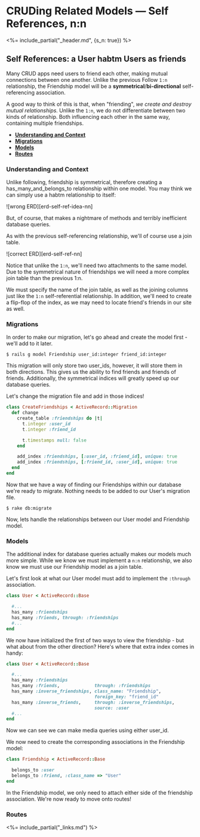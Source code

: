 # CRUDing Related Models — Self References, n:n


<%= include_partial("_header.md", {s_n: true}) %>

## Self References: a User habtm Users as friends

Many CRUD apps need users to friend each other, making mutual connections
between one another.  Unlike the previous Follow `1:n` relationship, the
Friendship model will be a **symmetrical**/**bi-directional** self-referencing
association.

A good way to think of this is that, when "friending", _we create and destroy
mutual relationships._ Unlike the `1:n`, we do not differentiate between
two kinds of relationship. Both influencing each other in the same way,
containing multiple friendships.

- **[Understanding and Context](#understanding-and-context)**
- **[Migrations](#migrations)**
- **[Models](#models)**
- **[Routes](#routes)**

### Understanding and Context

Unlike following, friendship is symmetrical, therefore creating a
has_many_and_belongs_to relationship within one model. You may think we can
simply use a habtm relationship to itself:

![wrong ERD][erd-self-ref-idea-nn]

But, of course, that makes a nightmare of methods and terribly inefficient
database queries.

As with the previous self-referencing relationship, we'll of course use a join
table.

![correct ERD][erd-self-ref-nn]

Notice that unlike the `1:n`, we'll need two attachments to the same model.
Due to the symmetrical nature of friendships we will need a more complex join
table than the previous 1:n.

We must specify the name of the join table, as well as the joining
columns just like the `1:n` self-referential relationship. In addition, we'll
need to create a flip-flop of the index, as we may need to locate friend's
friends in our site as well.

### Migrations

In order to make our migration, let's go ahead and create the model first -
we'll add to it later.

`$ rails g model Friendship user_id:integer friend_id:integer`

This migration will only store two user_ids, however, it will store them in both
directions. This gives us the ability to find friends and friends of friends.
Additionally, the symmetrical indices will greatly speed up our database
queries.

Let's change the migration file and add in those indices!

```ruby
class CreateFriendships < ActiveRecord::Migration
  def change
    create_table :friendships do |t|
      t.integer :user_id
      t.integer :friend_id

      t.timestamps null: false
    end

    add_index :friendships, [:user_id, :friend_id], unique: true
    add_index :friendships, [:friend_id, :user_id], unique: true
  end
end
```

Now that we have a way of finding our Friendships within our database we're
ready to migrate. Nothing needs to be added to our User's migration file.

`$ rake db:migrate`

Now, lets handle the relationships between our User model and Friendship model.

### Models

The additional index for database queries actually makes our models much more
simple. While we know we must implement a `n:n` relationship, we also know we
must use our Friendship model as a join table.

Let's first look at what our User model must add to implement the `:through`
association.

```ruby
class User < ActiveRecord::Base

  #...
  has_many :friendships
  has_many :friends, through: :friendships
  #...
end
```

We now have initialized the first of two ways to view the friendship - but what
about from the other direction? Here's where that extra index comes in handy:

```ruby
class User < ActiveRecord::Base

  #...
  has_many :friendships
  has_many :friends,             through: :friendships
  has_many :inverse_friendships, class_name: "Friendship",
                                 foreign_key: "friend_id"
  has_many :inverse_friends,     through: :inverse_friendships,
                                 source: :user
  #...
end
```

Now we can see we can make media queries using either user_id.

We now need to create the corresponding associations in the Friendship model:

```ruby
class Friendship < ActiveRecord::Base

  belongs_to :user
  belongs_to :friend, :class_name => "User"
end
```

In the Friendship model, we only need to attach either side of the friendship
association. We're now ready to move onto routes!

### Routes



<!-- LINKS -->

<%= include_partial("_links.md") %>
